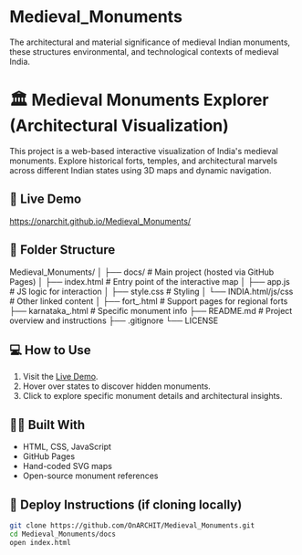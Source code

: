 # Medieval_Monuments
 The architectural and material significance of medieval Indian monuments, these structures  environmental, and technological contexts of medieval India.
 # 🏛️ Medieval Monuments Explorer (Architectural Visualization)

This project is a web-based interactive visualization of India's medieval monuments. Explore historical forts, temples, and architectural marvels across different Indian states using 3D maps and dynamic navigation.

## 🚀 Live Demo
https://onarchit.github.io/Medieval_Monuments/

## 📁 Folder Structure
Medieval_Monuments/
│
├── docs/ # Main project (hosted via GitHub Pages)
│ ├── index.html #  Entry point of the interactive map
│ ├── app.js # JS logic for interaction
│ ├── style.css # Styling
│ └── INDIA.html/js/css # Other linked content
│
├── fort_.html # Support pages for regional forts
├── karnataka_.html #  Specific monument info
├── README.md # Project overview and instructions
├── .gitignore
└── LICENSE

## 💻 How to Use

1. Visit the [Live Demo](https://onarchit.github.io/Medieval_Monuments/).
2. Hover over states to discover hidden monuments.
3. Click to explore specific monument details and architectural insights.

## 👨‍💻 Built With

- HTML, CSS, JavaScript
- GitHub Pages
- Hand-coded SVG maps
- Open-source monument references

## 📂 Deploy Instructions (if cloning locally)

```bash
git clone https://github.com/OnARCHIT/Medieval_Monuments.git
cd Medieval_Monuments/docs
open index.html

